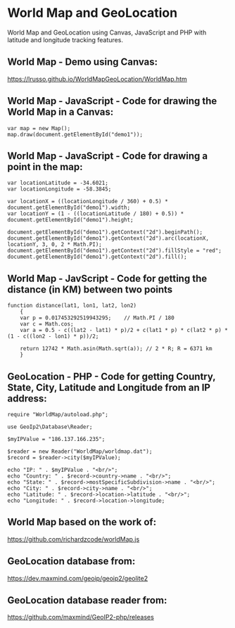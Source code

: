 # World Map and GeoLocation

World Map and GeoLocation using Canvas, JavaScript and PHP with latitude and longitude tracking features.

## World Map - Demo using Canvas:

https://lrusso.github.io/WorldMapGeoLocation/WorldMap.htm

## World Map - JavaScript - Code for drawing the World Map in a Canvas:

```
var map = new Map();
map.draw(document.getElementById("demo1"));
```

## World Map - JavaScript - Code for drawing a point in the map:

```
var locationLatitude = -34.6021;
var locationLongitude = -58.3845;

var locationX = ((locationLongitude / 360) + 0.5) * document.getElementById("demo1").width;
var locationY = (1 - ((locationLatitude / 180) + 0.5)) * document.getElementById("demo1").height;

document.getElementById("demo1").getContext("2d").beginPath();
document.getElementById("demo1").getContext("2d").arc(locationX, locationY, 3, 0, 2 * Math.PI);
document.getElementById("demo1").getContext("2d").fillStyle = "red";
document.getElementById("demo1").getContext("2d").fill();
```

## World Map - JavScript - Code for getting the distance (in KM) between two points

```
function distance(lat1, lon1, lat2, lon2)
    {
    var p = 0.017453292519943295;    // Math.PI / 180
    var c = Math.cos;
    var a = 0.5 - c((lat2 - lat1) * p)/2 + c(lat1 * p) * c(lat2 * p) * (1 - c((lon2 - lon1) * p))/2;

    return 12742 * Math.asin(Math.sqrt(a)); // 2 * R; R = 6371 km
    }
```

## GeoLocation - PHP - Code for getting Country, State, City, Latitude and Longitude from an IP address:

```
require "WorldMap/autoload.php";

use GeoIp2\Database\Reader;

$myIPValue = "186.137.166.235";

$reader = new Reader("WorldMap/worldmap.dat");
$record = $reader->city($myIPValue);

echo "IP: " . $myIPValue . "<br/>";
echo "Country: " . $record->country->name . "<br/>";
echo "State: " . $record->mostSpecificSubdivision->name . "<br/>";
echo "City: " . $record->city->name . "<br/>";
echo "Latitude: " . $record->location->latitude . "<br/>";
echo "Longitude: " . $record->location->longitude;
```

## World Map based on the work of:

https://github.com/richardzcode/worldMap.js

## GeoLocation database from:

https://dev.maxmind.com/geoip/geoip2/geolite2

## GeoLocation database reader from:

https://github.com/maxmind/GeoIP2-php/releases

